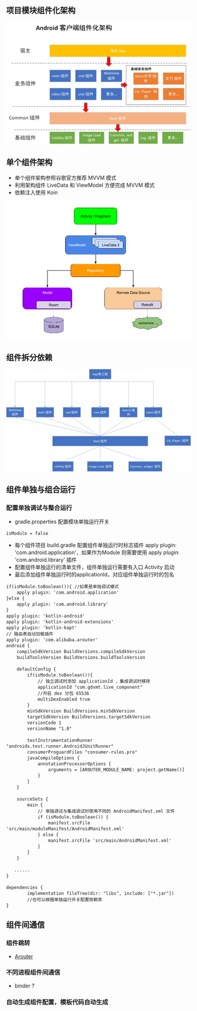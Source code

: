 ## 项目模块组件化架构

![Android组件化架构](https://github.com/maoqitian/MaoMdPhoto/raw/master/Android%E7%BB%84%E4%BB%B6%E5%8C%96/Android%E7%BB%84%E4%BB%B6%E5%8C%96%E6%9E%B6%E6%9E%84.jpg)

## 单个组件架构

- 单个组件架构参照谷歌官方推荐 MVVM 模式
- 利用架构组件 LiveData 和 ViewModel 方便完成 MVVM 模式
- 依赖注入使用 Koin 

![image](https://github.com/maoqitian/MaoMdPhoto/raw/master/Android%E7%BB%84%E4%BB%B6%E5%8C%96/Android-final-architecture.png)

## 组件拆分依赖

![组件化依赖关系](https://github.com/maoqitian/MaoMdPhoto/raw/master/Android%E7%BB%84%E4%BB%B6%E5%8C%96/%E7%BB%84%E4%BB%B6%E5%8C%96%E4%BE%9D%E8%B5%96%E5%85%B3%E7%B3%BB.jpg)

## 组件单独与组合运行

### 配置单独调试与整合运行

- gradle.properties 配置模块单独运行开关

```
isModule = false
```
- 每个组件项目 build.gradle 配置组件单独运行时标志插件 apply plugin: 'com.android.application'，如果作为Module 则需要使用 apply plugin: 'com.android.library' 插件
- 配置组件单独运行的清单文件，组件单独运行需要有入口 Activity 启动
- 最后添加组件单独运行时的applicationId，对应组件单独运行时的包名
```
if(isModule.toBoolean()){ //如果是单独调试模式
    apply plugin: 'com.android.application'
}else {
    apply plugin: 'com.android.library'
}
apply plugin: 'kotlin-android'
apply plugin: 'kotlin-android-extensions'
apply plugin: 'kotlin-kapt'
// 路由表自动加载插件
apply plugin: 'com.alibaba.arouter'
android {
    compileSdkVersion BuildVersions.compileSdkVersion
    buildToolsVersion BuildVersions.buildToolsVersion

    defaultConfig {
        if(isModule.toBoolean()){
            // 独立调试时添加 applicationId ，集成调试时移除
            applicationId "com.gdxmt.live_component"
            //开启 dex 分包 65536
            multiDexEnabled true
        }
        minSdkVersion BuildVersions.minSdkVersion
        targetSdkVersion BuildVersions.targetSdkVersion
        versionCode 1
        versionName "1.0"

        testInstrumentationRunner "androidx.test.runner.AndroidJUnitRunner"
        consumerProguardFiles "consumer-rules.pro"
        javaCompileOptions {
            annotationProcessorOptions {
                arguments = [AROUTER_MODULE_NAME: project.getName()]
            }
        }
    }

    sourceSets {
        main {
            // 单独调试与集成调试时使用不同的 AndroidManifest.xml 文件
            if (isModule.toBoolean()) {
                manifest.srcFile 'src/main/moduleManifest/AndroidManifest.xml'
            } else {
                manifest.srcFile 'src/main/AndroidManifest.xml'
            }
        }
    }

   ......
}

dependencies {
        implementation fileTree(dir: "libs", include: ["*.jar"])
        //也可以根据单独运行开关配置依赖库
}
```
## 组件间通信

### 组件跳转
- [Arouter](https://github.com/alibaba/ARouter)

### 不同进程组件间通信

- binder ?

### 自动生成组件配置，模板代码自动生成 

